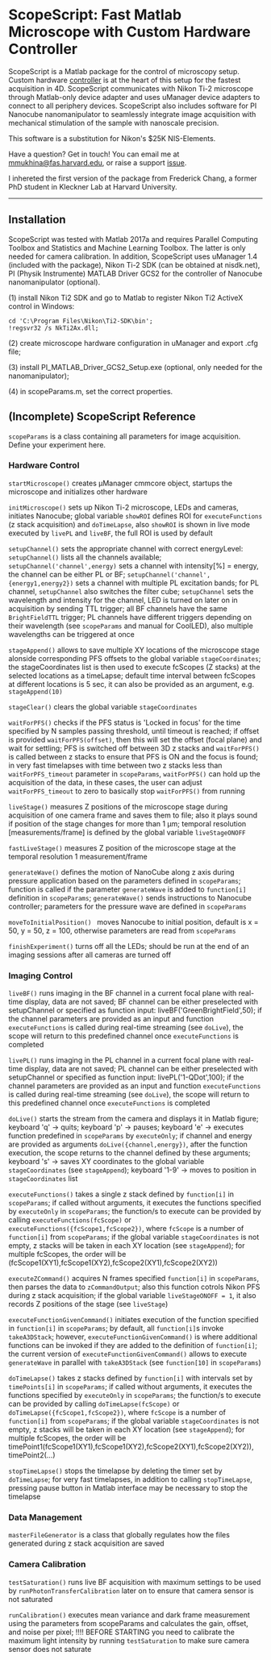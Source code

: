 # ScopeScript: Fast Matlab Microscope with Custom Hardware Controller

ScopeScript is a Matlab package for the control of microscopy setup. Custom hardware [controller](https://github.com/mariavmukhina/Custom_TTL_Controller_for_Microscope) is at the heart of this setup for the fastest acquisition in 4D. ScopeScript communicates with Nikon Ti-2 microscope through Matlab-only device adapter and uses uManager device adapters to connect to all periphery devices. ScopeScript also includes software for PI Nanocube nanomanipulator to seamlessly integrate image acquisition with mechanical stimulation of the sample with nanoscale precision. 

This software is a substitution for Nikon's $25K NIS-Elements.

Have a question? Get in touch!
You can email me at mmukhina@fas.harvard.edu, or raise a support [issue](https://github.com/mariavmukhina/ScopeScript/issues/new?assignees=mariavmukhina&labels=help+wanted&template=support-request.md&title=%5BSUPPORT%5D).

I inhereted the first version of the package from Frederick Chang, a former PhD student in Kleckner Lab at Harvard University.

------------------

## Installation

ScopeScript was tested with Matlab 2017a and requires Parallel Computing Toolbox and Statistics and Machine Learning Toolbox. The latter is only needed for camera calibration. In addition, ScopeScript uses uManager 1.4 (included with the package), Nikon Ti-2 SDK (can be obtained at nisdk.net), PI (Physik Instrumente) MATLAB Driver GCS2 for the controller of Nanocube nanomanipulator (optional).

(1) install Nikon Ti2 SDK and go to Matlab to register Nikon Ti2 ActiveX control in Windows:
```
cd 'C:\Program Files\Nikon\Ti2-SDK\bin';           
!regsvr32 /s NkTi2Ax.dll;
```
(2) create microscope hardware configuration in uManager and export .cfg file;

(3) install PI_MATLAB_Driver_GCS2_Setup.exe (optional, only needed for the nanomanipulator);

(4) in scopeParams.m, set the correct properties.

## (Incomplete) ScopeScript Reference

`` scopeParams `` is a class containing all parameters for image acquisition. Define your experiment here.

### Hardware Control

`` startMicroscope() `` creates µManager cmmcore object, startups the microscope and initializes other hardware

`` initMicroscope() `` sets up Nikon Ti-2 microscope, LEDs and cameras, initiates Nanocube; global variable `showROI` defines ROI for `executeFunctions` (z stack acquisition) and `doTimeLapse`, also `showROI` is shown in live mode executed by `livePL` and `liveBF`, the full ROI is used by default

`` setupChannel() `` sets the appropriate channel with correct energyLevel: `setupChannel()` lists all the channels available; `setupChannel('channel',energy)` sets a channel with intensity[%] = energy, the channel can be either PL or BF; `setupChannel('channel',{energy1,energy2})` sets a channel with multiple PL excitation bands; for PL channel, `setupChannel` also switches the filter cube; `setupChannel` sets the wavelength and intensity for the channel, LED is turned on later on in acquisition by sending TTL trigger; all BF channels have the same `BrightFieldTTL` trigger; PL channels have different triggers depending on their wavelength (see `scopeParams` and manual for CoolLED), also multiple wavelengths can be triggered at once

`` stageAppend() `` allows to save multiple XY locations of the microscope stage alonside corresponding PFS offsets to the global variable `stageCoordinates`; the stageCoordinates list is then used to execute fcScopes (Z stacks) at the selected locations as a timeLapse; default time interval between fcScopes at different locations is 5 sec, it can also be provided as an argument, e.g. `stageAppend(10)`

`` stageClear() `` clears the global variable `stageCoordinates`

`` waitForPFS() `` checks if the PFS status is 'Locked in focus' for the time specified by N samples passing threshold, until timeout is reached; if offset is provided `waitForPFS(offset)`, then this will set the offset (focal plane) and wait for settling; PFS is switched off between 3D z stacks and `waitForPFS()` is called between z stacks to ensure that PFS is ON and the focus is found; in very fast timelapses with time between two z stacks less than `waitForPFS_timeout` parameter in `scopeParams`, `waitForPFS()` can hold up the acquisition of the data, in these cases, the user can adjust `waitForPFS_timeout` to zero to basically stop `waitForPFS()` from running

`` liveStage() `` measures Z positions of the microscope stage during acquisition of one camera frame and saves them to file; also it plays sound if position of the stage changes for more than 1 µm; temporal resolution [measurements/frame] is defined by the global variable `liveStageONOFF`

`` fastLiveStage() `` measures Z position of the microscope stage at the temporal resolution 1 measurement/frame

`` generateWave() `` defines the motion of NanoCube along z axis during pressure application based on the parameters defined in `scopeParams`; function is called if the parameter `generateWave` is added to `function[i]` definition in `scopeParams`; `generateWave()` sends instructions to Nanocube controller; parameters for the pressure wave are defined in `scopeParams`

``moveToInitialPosition() `` moves Nanocube to initial position, default is x = 50, y = 50, z = 100, otherwise parameters are read from `scopeParams`

`` finishExperiment() `` turns off all the LEDs; should be run at the end of an imaging sessions after all cameras are turned off

### Imaging Control

`` liveBF() `` runs imaging in the BF channel in a current focal plane with real-time display, data are not saved; BF channel can be either preselected with setupChannel or specified as function input: liveBF('GreenBrightField',50); if the channel parameters are provided as an input and function `executeFunctions` is called during real-time streaming (see `doLive`), the scope will return to this predefined channel once `executeFunctions` is completed

`` livePL() `` runs imaging in the PL channel in a current focal plane with real-time display, data are not saved; PL channel can be either preselected with setupChannel or specified as function input: livePL('1-QDot',100); if the channel parameters are provided as an input and function `executeFunctions` is called during real-time streaming (see `doLive`), the scope will return to this predefined channel once `executeFunctions` is completed

`` doLive() `` starts the stream from the camera and displays it in Matlab figure; keyboard 'q' -> quits; keyboard 'p' -> pauses; keyboard 'e' -> executes function predefined in `scopeParams` by `executeOnly`; if channel and energy are provided as arguments `doLive({channel,energy})`, after the function execution, the scope returns to the channel defined by these arguments; keyboard 's' -> saves XY coordinates to the global variable `stageCoordinates` (see `stageAppend`); keyboard '1-9' -> moves to position in `stageCoordinates` list

`` executeFunctions() `` takes a single z stack defined by `function[i]` in `scopeParams`; if called without arguments, it executes the functions specified by `executeOnly` in `scopeParams`; the function/s to execute can be provided by calling `executeFunctions(fcScope)` or `executeFunctions({fcScope1,fcScope2})`, where `fcScope` is a number of `function[i]` from `scopeParams`; if the global variable `stageCoordinates` is not empty, z stacks will be taken in each XY location (see `stageAppend`); for multiple fcScopes, the order will be (fcScope1(XY1),fcScope1(XY2),fcScope2(XY1),fcScope2(XY2))

`` executeZCommand() `` acquires N frames specified `function[i]` in `scopeParams`, then parses the data to `zCommandOutput`; also this function cotrols Nikon PFS during z stack acquisition; if the global variable `liveStageONOFF = 1`, it also records Z positions of the stage (see `liveStage`)

`` executeFunctionGivenCommand() `` initiates execution of the function specified in `function[i]` in `scopeParams`; by default, all `function[i]`s invoke `takeA3DStack`; however, `executeFunctionGivenCommand()` is where additional functions can be invoked if they are added to the definition of `function[i]`; the current version of `executeFunctionGivenCommand()` allows to execute `generateWave` in parallel with `takeA3DStack` (see `function[10]` in `scopeParams`)

`` doTimeLapse() `` takes z stacks defined by `function[i]` with intervals set by `timePoints[i]` in `scopeParams`; if called without arguments, it executes the functions specified by `executeOnly` in `scopeParams`; the function/s to execute can be provided by calling `doTimeLapse(fcScope)` or `doTimeLapse({fcScope1,fcScope2})`, where `fcScope` is a number of `function[i]` from `scopeParams`; if the global variable `stageCoordinates` is not empty, z stacks will be taken in each XY location (see `stageAppend`); for multiple fcScopes, the order will be timePoint1(fcScope1(XY1),fcScope1(XY2),fcScope2(XY1),fcScope2(XY2)), timePoint2(...)

`` stopTimeLapse() `` stops the timelapse by deleting the timer set by `doTimeLapse`; for very fast timelapses, in addition to calling `stopTimeLapse`, pressing pause button in Matlab interface may be necessary to stop the timelapse

### Data Management

`` masterFileGenerator `` is a class that globally regulates how the files generated during z stack acquisition are saved 

### Camera Calibration

`` testSaturation() `` runs live BF acquisition with maximum settings to be used by `runPhotonTransferCalibration` later on to ensure that camera sensor is not saturated

`` runCalibration() `` executes mean variance and dark frame measurement using the parameters from scopeParams and calculates the gain, offset, and noise per pixel; !!!! BEFORE STARTING you  need to calibrate the maximum light intensity by running `testSaturation` to make sure camera sensor does not saturate
